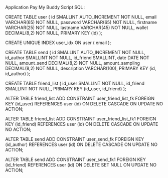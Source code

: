 Application Pay My Buddy
Script SQL :

CREATE TABLE user (
                id SMALLINT AUTO_INCREMENT NOT NULL,
                email VARCHAR(65) NOT NULL,
                password VARCHAR(65) NOT NULL,
                firstname VARCHAR(25) NOT NULL,
                lastname VARCHAR(45) NOT NULL,
                wallet DECIMAL(8,2) NOT NULL,
                PRIMARY KEY (id)
);


CREATE UNIQUE INDEX user_idx
 ON user
 ( email );

CREATE TABLE send (
                id SMALLINT AUTO_INCREMENT NOT NULL,
                id_author SMALLINT NOT NULL,
                id_friend SMALLINT,
                date DATE NOT NULL,
                amount_send DECIMAL(8,2) NOT NULL,
                amount_sampling DECIMAL(8,2) NOT NULL,
                description VARCHAR(100),
                PRIMARY KEY (id, id_author)
);


CREATE TABLE friend_list (
                id_user SMALLINT NOT NULL,
                id_friend SMALLINT NOT NULL,
                PRIMARY KEY (id_user, id_friend)
);


ALTER TABLE friend_list ADD CONSTRAINT user_friend_list_fk
FOREIGN KEY (id_user)
REFERENCES user (id)
ON DELETE CASCADE
ON UPDATE NO ACTION;

ALTER TABLE friend_list ADD CONSTRAINT user_friend_list_fk1
FOREIGN KEY (id_friend)
REFERENCES user (id)
ON DELETE CASCADE
ON UPDATE NO ACTION;

ALTER TABLE send ADD CONSTRAINT user_send_fk
FOREIGN KEY (id_author)
REFERENCES user (id)
ON DELETE CASCADE
ON UPDATE NO ACTION;

ALTER TABLE send ADD CONSTRAINT user_send_fk1
FOREIGN KEY (id_friend)
REFERENCES user (id)
ON DELETE SET NULL
ON UPDATE NO ACTION;